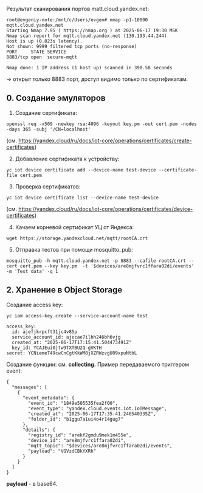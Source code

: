 Результат сканирования портов matt.cloud.yandex.net:
```
root@evgeniy-note:/mnt/c/Users/evgen# nmap -p1-10000 mqtt.cloud.yandex.net
Starting Nmap 7.95 ( https://nmap.org ) at 2025-06-17 19:30 MSK
Nmap scan report for mqtt.cloud.yandex.net (130.193.44.244)
Host is up (0.023s latency).
Not shown: 9999 filtered tcp ports (no-response)
PORT     STATE SERVICE
8883/tcp open  secure-mqtt

Nmap done: 1 IP address (1 host up) scanned in 390.58 seconds
```

-> открыт только 8883 порт, доступ видимо только по сертификатам.

## 0. Создание эмуляторов
1) Создание сертификата:
```
openssl req -x509 -newkey rsa:4096 -keyout key.pm -out cert.pem -nodes -days 365 -subj '/CN=localhost'
```

(см. https://yandex.cloud/ru/docs/iot-core/operations/certificates/create-certificates)

2) Добавление сертификата к устройству:
```
yc iot device certificate add --device-name test-device --certificate-file cert.pem
```

3) Проверка сертификатов:
```
yc iot device certificate list --device-name test-device
```
(см. https://yandex.cloud/ru/docs/iot-core/operations/certificates/device-certificates)

4) Качаем корневой сертификат УЦ от Яндекса:
```
wget https://storage.yandexcloud.net/mqtt/rootCA.crt
```

5) Отправка тестов при помощи mosquitto_pub:
```
mosquitto_pub -h mqtt.cloud.yandex.net -p 8883 --cafile rootCA.crt --cert cert.pem --key key.pm  -t '$devices/are8mjfvrc1ffara02di/events' -m 'Test data' -q 1
```

## 2. Хранение в Object Storage
Создание access key:
```
yc iam access-key create --service-account-name test

access_key:
  id: ajefjkrpcft31jc4v85p
  service_account_id: ajecae7ilhh246bh6vjg
  created_at: "2025-06-17T17:15:41.504473491Z"
  key_id: YCAJEui0jtw9TXTBU2Q-gVKTH
secret: YCNiemeT49cwCnCgtKkWM8jXZRWzvgU09xpuNtbL
```

Создание функции: см. **collecting.**
Пример передаваемого триггером event:
```
{
  "messages": [
    {
      "event_metadata": {
        "event_id": "1849e505535fea2f00",
        "event_type": "yandex.cloud.events.iot.IoTMessage",
        "created_at": "2025-06-17T17:35:41.246540335Z",
        "folder_id": "b1ggu7a1ui4o4r14gug7"
      },
      "details": {
        "registry_id": "arekf2gmdu9mek1m455e",
        "device_id": "are8mjfvrc1ffara02di",
        "mqtt_topic": "$devices/are8mjfvrc1ffara02di/events",
        "payload": "VGVzdCBkYXRh"
      }
    }
  ]
}
```
**payload** - в base64.

